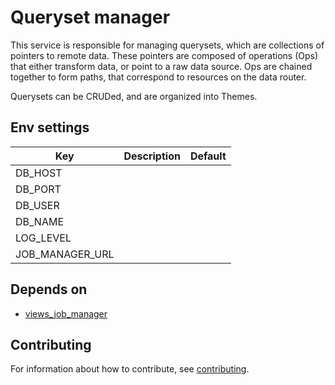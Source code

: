 
# Queryset manager

This service is responsible for managing querysets, which are collections of
pointers to remote data.  These pointers are composed of operations (Ops) that
either transform data, or point to a raw data source. Ops are chained together
to form paths, that correspond to resources on the data router.

Querysets can be CRUDed, and are organized into Themes.

## Env settings

|Key                                                          |Description                    |Default                      |
|-------------------------------------------------------------|-------------------------------|-----------------------------|
|DB_HOST                                                      |                               |                             |
|DB_PORT                                                      |                               |                             |
|DB_USER                                                      |                               |                             |
|DB_NAME                                                      |                               |                             |
|LOG_LEVEL                                                    |                               |                             |
|JOB_MANAGER_URL                                              |                               |                             |

## Depends on 

* [views_job_manager](https://github.com/prio-data/views_job_manager)

## Contributing

For information about how to contribute, see [contributing](https://www.github.com/prio-data/contributing).
